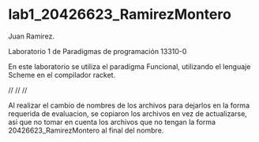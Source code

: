 # lab1_20426623_RamirezMontero

Juan Ramirez.

Laboratorio 1 de Paradigmas de programación 13310-0

En este laboratorio se utiliza el paradigma Funcional, utilizando el lenguaje Scheme en el compilador racket.

//
//
//

Al realizar el cambio de nombres de los archivos para dejarlos en la forma requerida de evaluacion, se copiaron los archivos
en vez de actualizarse, asi que no tomar en cuenta los archivos que no tengan la forma 20426623_RamirezMontero al final del nombre.
